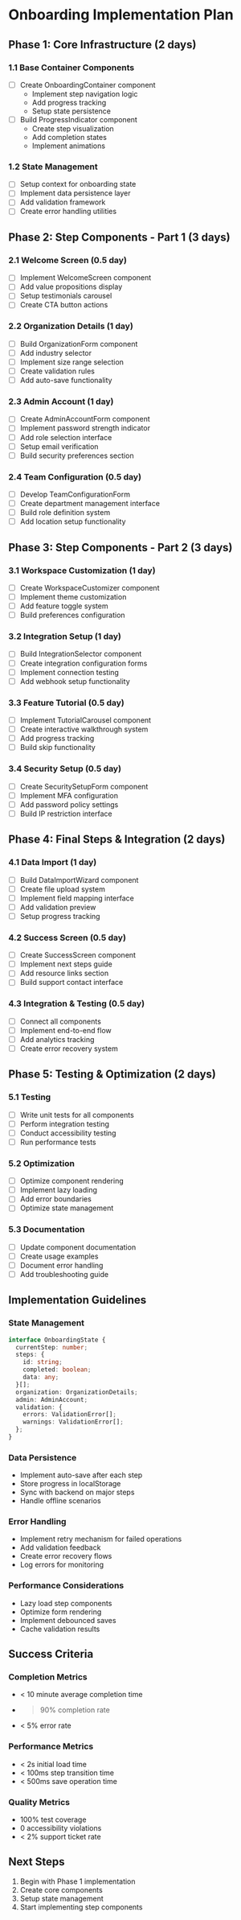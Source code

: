 # Onboarding Implementation Plan

## Phase 1: Core Infrastructure (2 days)

### 1.1 Base Container Components
- [ ] Create OnboardingContainer component
  - Implement step navigation logic
  - Add progress tracking
  - Setup state persistence
- [ ] Build ProgressIndicator component
  - Create step visualization
  - Add completion states
  - Implement animations

### 1.2 State Management
- [ ] Setup context for onboarding state
- [ ] Implement data persistence layer
- [ ] Add validation framework
- [ ] Create error handling utilities

## Phase 2: Step Components - Part 1 (3 days)

### 2.1 Welcome Screen (0.5 day)
- [ ] Implement WelcomeScreen component
- [ ] Add value propositions display
- [ ] Setup testimonials carousel
- [ ] Create CTA button actions

### 2.2 Organization Details (1 day)
- [ ] Build OrganizationForm component
- [ ] Add industry selector
- [ ] Implement size range selection
- [ ] Create validation rules
- [ ] Add auto-save functionality

### 2.3 Admin Account (1 day)
- [ ] Create AdminAccountForm component
- [ ] Implement password strength indicator
- [ ] Add role selection interface
- [ ] Setup email verification
- [ ] Build security preferences section

### 2.4 Team Configuration (0.5 day)
- [ ] Develop TeamConfigurationForm
- [ ] Create department management interface
- [ ] Build role definition system
- [ ] Add location setup functionality

## Phase 3: Step Components - Part 2 (3 days)

### 3.1 Workspace Customization (1 day)
- [ ] Create WorkspaceCustomizer component
- [ ] Implement theme customization
- [ ] Add feature toggle system
- [ ] Build preferences configuration

### 3.2 Integration Setup (1 day)
- [ ] Build IntegrationSelector component
- [ ] Create integration configuration forms
- [ ] Implement connection testing
- [ ] Add webhook setup functionality

### 3.3 Feature Tutorial (0.5 day)
- [ ] Implement TutorialCarousel component
- [ ] Create interactive walkthrough system
- [ ] Add progress tracking
- [ ] Build skip functionality

### 3.4 Security Setup (0.5 day)
- [ ] Create SecuritySetupForm component
- [ ] Implement MFA configuration
- [ ] Add password policy settings
- [ ] Build IP restriction interface

## Phase 4: Final Steps & Integration (2 days)

### 4.1 Data Import (1 day)
- [ ] Build DataImportWizard component
- [ ] Create file upload system
- [ ] Implement field mapping interface
- [ ] Add validation preview
- [ ] Setup progress tracking

### 4.2 Success Screen (0.5 day)
- [ ] Create SuccessScreen component
- [ ] Implement next steps guide
- [ ] Add resource links section
- [ ] Build support contact interface

### 4.3 Integration & Testing (0.5 day)
- [ ] Connect all components
- [ ] Implement end-to-end flow
- [ ] Add analytics tracking
- [ ] Create error recovery system

## Phase 5: Testing & Optimization (2 days)

### 5.1 Testing
- [ ] Write unit tests for all components
- [ ] Perform integration testing
- [ ] Conduct accessibility testing
- [ ] Run performance tests

### 5.2 Optimization
- [ ] Optimize component rendering
- [ ] Implement lazy loading
- [ ] Add error boundaries
- [ ] Optimize state management

### 5.3 Documentation
- [ ] Update component documentation
- [ ] Create usage examples
- [ ] Document error handling
- [ ] Add troubleshooting guide

## Implementation Guidelines

### State Management
```typescript
interface OnboardingState {
  currentStep: number;
  steps: {
    id: string;
    completed: boolean;
    data: any;
  }[];
  organization: OrganizationDetails;
  admin: AdminAccount;
  validation: {
    errors: ValidationError[];
    warnings: ValidationError[];
  };
}
```

### Data Persistence
- Implement auto-save after each step
- Store progress in localStorage
- Sync with backend on major steps
- Handle offline scenarios

### Error Handling
- Implement retry mechanism for failed operations
- Add validation feedback
- Create error recovery flows
- Log errors for monitoring

### Performance Considerations
- Lazy load step components
- Optimize form rendering
- Implement debounced saves
- Cache validation results

## Success Criteria

### Completion Metrics
- < 10 minute average completion time
- > 90% completion rate
- < 5% error rate

### Performance Metrics
- < 2s initial load time
- < 100ms step transition time
- < 500ms save operation time

### Quality Metrics
- 100% test coverage
- 0 accessibility violations
- < 2% support ticket rate

## Next Steps

1. Begin with Phase 1 implementation
2. Create core components
3. Setup state management
4. Start implementing step components